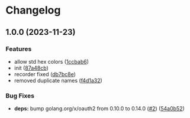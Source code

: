 # Changelog

## 1.0.0 (2023-11-23)


### Features

* allow std hex colors ([1ccbab6](https://github.com/shanduur/labeler/commit/1ccbab68329087c8b680e39b8c274ba3dee2ecbc))
* init ([87a48cb](https://github.com/shanduur/labeler/commit/87a48cb9985a87c47874dcc343b6c2595781e696))
* recorder fixed ([db7bc8e](https://github.com/shanduur/labeler/commit/db7bc8e96332012bd6b81fc03ec21d8230f4f3cf))
* removed duplicate names ([f4d1a32](https://github.com/shanduur/labeler/commit/f4d1a326a10ff01d49db76c32196ad5c9f6bd76d))


### Bug Fixes

* **deps:** bump golang.org/x/oauth2 from 0.10.0 to 0.14.0 ([#2](https://github.com/shanduur/labeler/issues/2)) ([54a0b52](https://github.com/shanduur/labeler/commit/54a0b52fa12ef2f9cfe3f104e2a0f29aeec185a9))

